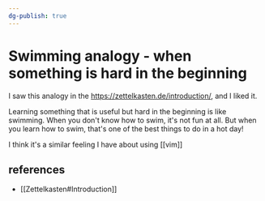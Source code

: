 ```yaml
---
dg-publish: true
---
```

# Swimming analogy - when something is hard in the beginning

I saw this analogy in the <https://zettelkasten.de/introduction/>, and I liked it.

Learning something that is useful but hard in the beginning is like swimming. When you don't know how to swim, it's not fun at all. But when you learn how to swim, that's one of the best things to do in a hot day!

I think it's a similar feeling I have about using [[vim]]

## references

- [[Zettelkasten#Introduction]]